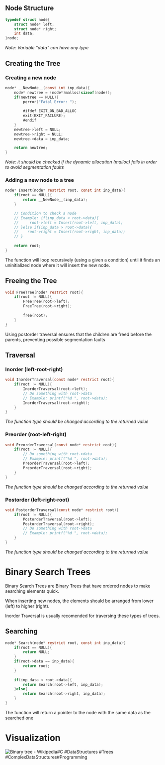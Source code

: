 ## Node Structure
```C
typedef struct node{
    struct node* left;
    struct node* right;
    int data;
}node;
```
*Note: Variable "data" can have any type*
## Creating the Tree
### Creating a new node
```C
node* __NewNode__(const int inp_data){
    node* newtree = (node*)malloc(sizeof(node));
    if(newtree == NULL){
        perror("Fatal Error: ");
  
        #ifdef EXIT_ON_BAD_ALLOC
        exit(EXIT_FAILURE);
        #endif
    }
    newtree->left = NULL;
    newtree->right = NULL;
    newtree->data = inp_data;

    return newtree;
}
```
*Note: it should be checked if the dynamic allocation (malloc) fails in order to avoid segmentation faults*
### Adding a new node to a tree
```C
node* Insert(node* restrict root, const int inp_data){
    if(root == NULL){
        return __NewNode__(inp_data);
    }

    // Condition to check a node
    // Example: if(inp_data < root->data){
    //     root->left = Insert(root->left, inp_data);
    // }else if(inp_data > root->data){
    //    root->right = Insert(root->right, inp_data);
    // }
  
    return root;
}
```
The function will loop recursively (using a given a condition) until it finds an uninitialized node where it will insert the new node. 
## Freeing the Tree
```C
void FreeTree(node* restrict root){
    if(root != NULL){
        FreeTree(root->left);
        FreeTree(root->right);
  
        free(root);
    }
}
```
Using postorder traversal ensures that the children are freed before the parents, preventing possible segmentation faults
## Traversal
### Inorder (left-root-right)
```C
void InorderTraversal(const node* restrict root){
    if(root != NULL){
        InorderTraversal(root->left);
        // Do something with root->data
        // Example: printf("%d ", root->data); 
        InorderTraversal(root->right);
    }
}
```
*The function type should be changed according to the returned value*
### Preorder (root-left-right)
```C
void PreorderTraversal(const node* restrict root){
    if(root != NULL){
        // Do something with root->data
        // Example: printf("%d ", root->data); 
        PreorderTraversal(root->left);
        PreorderTraversal(root->right);
    }
}
```
*The function type should be changed according to the returned value*
### Postorder (left-right-root)
```C
void PostorderTraversal(const node* restrict root){
    if(root != NULL){
        PostorderTraversal(root->left);
        PostorderTraversal(root->right);
        // Do something with root->data
        // Example: printf("%d ", root->data); 
    }
}
```
*The function type should be changed according to the returned value*
# Binary Search Trees
Binary Search Trees are Binary Trees that have ordered nodes to make searching elements quick.

When inserting new nodes, the elements should be arranged from lower (left) to higher (right).

Inorder Traversal is usually recomended for traversing these types of trees.
## Searching
```C
node* Search(node* restrict root, const int inp_data){
    if(root == NULL){
        return NULL;
    }
    if(root->data == inp_data){
        return root;
    }
  
    if(inp_data < root->data){
        return Search(root->left, inp_data);
    }else{
        return Search(root->right, inp_data);
    }
}
```
The function will return a pointer to the node with the same data as the searched one
# Visualization
![Binary tree - Wikipedia](https://upload.wikimedia.org/wikipedia/commons/5/5e/Binary_tree_v2.svg)#C #DataStructures #Trees #ComplexDataStructures#Programming
